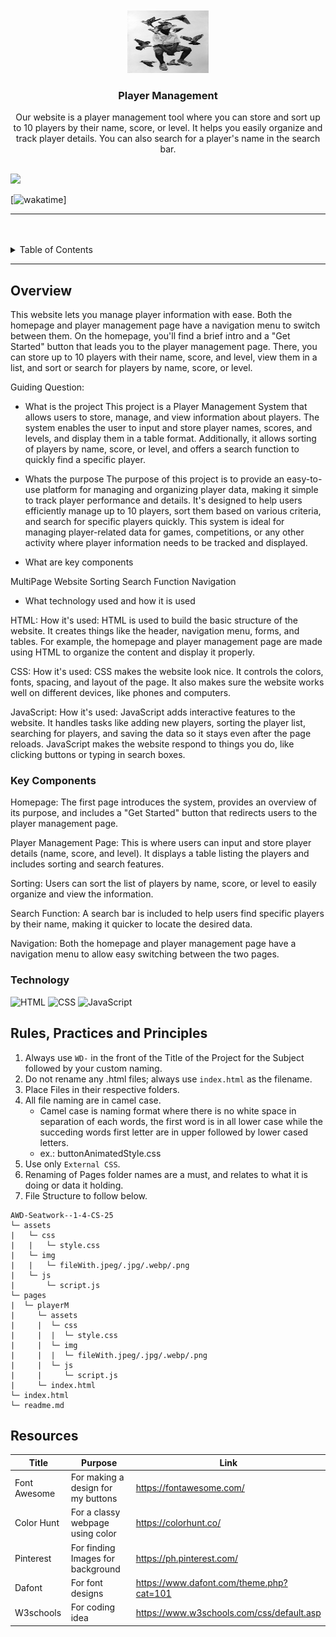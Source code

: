 <a name="readme-top">

<br/>

<br />
<div align="center">
  <!-- TODO: If you want to add logo or banner you can add it here -->
    <img src="./assets/img/LOGO.jpeg" alt="Logo" width="130" height="100">
  </a>
<!-- TODO: Change Title to the name of the title of your Project -->
  <h3 align="center">Player Management</h3>
</div>
<!-- TODO: Make a short description -->
<div align="center">Our website is a player management tool where you can store and sort up to 10 players by their name, score, or level. It helps you easily organize and track player details. You can also search for a player's name in the search bar.
</div>

<br />

<!-- TODO: Change the zyx-0314 into your github username  -->
<!-- TODO: Change the WD-Template-Project into the same name of your folder -->
![](https://github.com/silascoroza/AWD-Seatwork--1-4-CS-25)


[![wakatime](https://wakatime.com/@31286ad9-10c2-48f3-8e50-8a7779687ae5/projects/ukoiqnwgqg?start=2025-02-01&end=2025-02-07)]

---

<br />
<br />

<!-- TODO: If you want to add more layers for your readme -->
<details>
  <summary>Table of Contents</summary>
  <ol>
    <li>
      <a href="#overview">Overview</a>
      <ol>
        <li>
          <a href="#key-components">Key Components</a>
        </li>
        <li>
          <a href="#technology">Technology</a>
        </li>
      </ol>
    </li>
    <li>
      <a href="#rule,-practices-and-principles">Rules, Practices and Principles</a>
    </li>
    <li>
      <a href="#resources">Resources</a>
    </li>
  </ol>
</details>

---

## Overview

<!-- TODO: To be changed -->
<!-- The following are just sample -->
This website lets you manage player information with ease. Both the homepage and player management page have a navigation menu to switch between them. On the homepage, you'll find a brief intro and a "Get Started" button that leads you to the player management page. There, you can store up to 10 players with their name, score, and level, view them in a list, and sort or search for players by name, score, or level.

Guiding Question:
- What is the project
This project is a Player Management System that allows users to store, manage, and view information about players. The system enables the user to input and store player names, scores, and levels, and display them in a table format. Additionally, it allows sorting of players by name, score, or level, and offers a search function to quickly find a specific player.

- Whats the purpose
The purpose of this project is to provide an easy-to-use platform for managing and organizing player data, making it simple to track player performance and details. It's designed to help users efficiently manage up to 10 players, sort them based on various criteria, and search for specific players quickly. This system is ideal for managing player-related data for games, competitions, or any other activity where player information needs to be tracked and displayed.

- What are key components

MultiPage Website
Sorting
Search Function
Navigation

- What technology used and how it is used

HTML:
How it's used: HTML is used to build the basic structure of the website. It creates things like the header, navigation menu, forms, and tables. For example, the homepage and player management page are made using HTML to organize the content and display it properly.

CSS:
How it's used: CSS makes the website look nice. It controls the colors, fonts, spacing, and layout of the page. It also makes sure the website works well on different devices, like phones and computers.

JavaScript:
How it's used: JavaScript adds interactive features to the website. It handles tasks like adding new players, sorting the player list, searching for players, and saving the data so it stays even after the page reloads. JavaScript makes the website respond to things you do, like clicking buttons or typing in search boxes.


### Key Components
<!-- TODO: List of Key Components -->
Homepage: The first page introduces the system, provides an overview of its purpose, and includes a "Get Started" button that redirects users to the player management page.

Player Management Page: This is where users can input and store player details (name, score, and level). It displays a table listing the players and includes sorting and search features.

Sorting: Users can sort the list of players by name, score, or level to easily organize and view the information.

Search Function: A search bar is included to help users find specific players by their name, making it quicker to locate the desired data.

Navigation: Both the homepage and player management page have a navigation menu to allow easy switching between the two pages.


### Technology
<!-- TODO: List of Technology Used -->
![HTML](https://img.shields.io/badge/HTML-E34F26?style=for-the-badge&logo=html5&logoColor=white)
![CSS](https://img.shields.io/badge/CSS-1572B6?style=for-the-badge&logo=css3&logoColor=white)
![JavaScript](https://img.shields.io/badge/JavaScript-F7DF1E?style=for-the-badge&logo=javascript&logoColor=white)

## Rules, Practices and Principles
1. Always use `WD-` in the front of the Title of the Project for the Subject followed by your custom naming.
2. Do not rename any .html files; always use `index.html` as the filename.
3. Place Files in their respective folders.
4. All file naming are in camel case.
   - Camel case is naming format where there is no white space in separation of each words, the first word is in all lower case while the succeding words first letter are in upper followed by lower cased letters.
   - ex.: buttonAnimatedStyle.css
5. Use only `External CSS`.
6. Renaming of Pages folder names are a must, and relates to what it is doing or data it holding.
7. File Structure to follow below.

```
AWD-Seatwork--1-4-CS-25
└─ assets
|   └─ css
|   |   └─ style.css
|   └─ img
|   |   └─ fileWith.jpeg/.jpg/.webp/.png
|   └─ js
|       └─ script.js
└─ pages
|  └─ playerM
|     └─ assets
|     |  └─ css
|     |  |  └─ style.css
|     |  └─ img
|     |  |  └─ fileWith.jpeg/.jpg/.webp/.png
|     |  └─ js
|     |     └─ script.js
|     └─ index.html
└─ index.html
└─ readme.md
```

## Resources

<!-- TODO: Add References -->
| Title | Purpose | Link |
|-|-|-|
| Font Awesome | For making a design for my buttons | https://fontawesome.com/ |
| Color Hunt | For a classy webpage using color | https://colorhunt.co/ |
| Pinterest | For finding Images for background | https://ph.pinterest.com/ |
| Dafont | For font designs | https://www.dafont.com/theme.php?cat=101 |
| W3schools | For coding idea | https://www.w3schools.com/css/default.asp |
